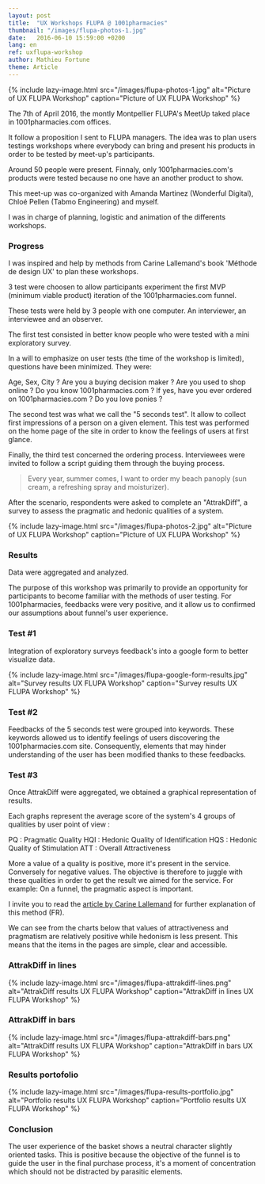 ```yaml
---
layout: post
title:  "UX Workshops FLUPA @ 1001pharmacies"
thumbnail: "/images/flupa-photos-1.jpg"
date:   2016-06-10 15:59:00 +0200
lang: en
ref: uxflupa-workshop
author: Mathieu Fortune
theme: Article
---
```


{% include lazy-image.html src="/images/flupa-photos-1.jpg" alt="Picture of UX FLUPA Workshop" caption="Picture of UX FLUPA Workshop" %}

The 7th of April 2016, the montly Montpellier FLUPA's MeetUp taked place in 1001pharmacies.com offices.

It follow a proposition I sent to FLUPA managers. The idea was to plan users testings workshops where everybody can bring and present his products in order to be tested by meet-up's participants.

Around 50 people were present. Finnaly, only 1001pharmacies.com's products were tested because no one have an another product to show.

This meet-up was co-organized with Amanda Martinez (Wonderful Digital), Chloé Pellen (Tabmo Engineering) and myself.

I was in charge of planning, logistic and animation of the differents workshops.


### Progress

I was inspired and help by methods from Carine Lallemand's book 'Méthode de design UX' to plan these workshops.

3 test were choosen to allow participants experiment the first MVP (minimum viable product) iteration of the 1001pharmacies.com funnel.

These tests were held by 3 people with one computer. An interviewer, an interviewee and an observer.

The first test consisted in better know people who were tested with a mini exploratory survey.

In a will to emphasize on user tests (the time of the workshop is limited), questions have been minimized.
They were:

Age, Sex, City ?
Are you a buying decision maker ?
Are you used to shop online ?
Do you know 1001pharmacies.com ?
If yes, have you ever ordered on 1001pharmacies.com ?
Do you love ponies ?

The second test was what we call the "5 seconds test".
It allow to collect first impressions of a person on a given element.
This test was performed on the home page of the site in order to know the feelings of users at first glance.

Finally, the third test concerned the ordering process. Interviewees were invited to follow a script guiding them through the buying process.

<blockquote>
Every year, summer comes, I want to order my beach panoply (sun cream, a refreshing spray and moisturizer).
</blockquote>

After the scenario, respondents were asked to complete an "AttrakDiff", a survey to assess the pragmatic and hedonic qualities of a system.


{% include lazy-image.html src="/images/flupa-photos-2.jpg" alt="Picture of UX FLUPA Workshop" caption="Picture of UX FLUPA Workshop" %}


### Results

Data were aggregated and analyzed.

The purpose of this workshop was primarily to provide an opportunity for participants to become familiar with the methods of user testing.
For 1001pharmacies, feedbacks were very positive, and it allow us to confirmed our assumptions about funnel's user experience.


### Test #1

Integration of exploratory surveys feedback's into a google form to better visualize data.


{% include lazy-image.html src="/images/flupa-google-form-results.jpg" alt="Survey results UX FLUPA Workshop" caption="Survey results UX FLUPA Workshop" %}


### Test #2

Feedbacks of the 5 seconds test were grouped into keywords.
These keywords allowed us to identify feelings of users discovering the 1001pharmacies.com site.
Consequently, elements that may hinder understanding of the user has been modified thanks to these feedbacks.


### Test #3

Once AttrakDiff were aggregated, we obtained a graphical representation of results.

Each graphs represent the average score of the system's 4 groups of qualities by user point of view :

PQ : Pragmatic Quality
HQI : Hedonic Quality of Identification
HQS : Hedonic Quality of Stimulation
ATT : Overall Attractiveness

More a value of a quality is positive, more it's present in the service. Conversely for negative values. The objective is therefore to juggle with these qualities in order to get the result we aimed for the service. For example: On a funnel, the pragmatic aspect is important.

I invite you to read the [article by Carine Lallemand](https://uxmind.eu/2014/06/23/attrakdiff-evaluation-quantitative-ux/ "Carine Lallemand's article") for further explanation of this method (FR).

We can see from the charts below that values of attractiveness and pragmatism are relatively positive while hedonism is less present. This means that the items in the pages are simple, clear and accessible.


### AttrakDiff in lines

{% include lazy-image.html src="/images/flupa-attrakdiff-lines.png" alt="AttrakDiff results UX FLUPA Workshop" caption="AttrakDiff in lines UX FLUPA Workshop" %}


### AttrakDiff in bars

{% include lazy-image.html src="/images/flupa-attrakdiff-bars.png" alt="AttrakDiff results UX FLUPA Workshop" caption="AttrakDiff in bars UX FLUPA Workshop" %}


### Results portofolio


{% include lazy-image.html src="/images/flupa-results-portfolio.jpg" alt="Portfolio results UX FLUPA Workshop" caption="Portfolio results UX FLUPA Workshop" %}


### Conclusion

The user experience of the basket shows a neutral character slightly oriented tasks. This is positive because the objective of the funnel is to guide the user in the final purchase process, it's a moment of concentration which should not be distracted by parasitic elements.

